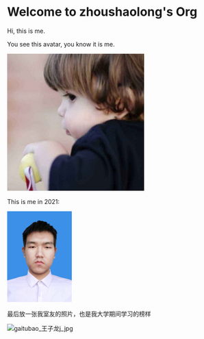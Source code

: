 # Welcome to zhoushaolong's Org

Hi, this is me.

You see this avatar, you know it is me.

<img src="assets/hdImg_cc7fe9e1350d06f25f1b0519b0003ac416324700669.jpg" alt="hdImg_cc7fe9e1350d06f25f1b0519b0003ac416324700669.jpg"/>

This is me in 2021:

<img src="assets/QQ图片20210913143418.jpg" alt="QQ图片20210913143418.jpg" width="30%" />

最后放一张我室友的照片，也是我大学期间学习的榜样

![gaitubao_王子龙j_jpg](https://user-images.githubusercontent.com/81501760/163698726-3bed6b75-b3aa-4297-bb35-0967287b1354.jpg)

